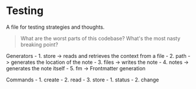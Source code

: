 # Testing 

A file for testing strategies and thoughts. 

> What are the worst parts of this codebase? What's the most nasty breaking point?

Generators
    - 1. store  -> reads and retrieves the context from a file
    - 2. path   -> generates the location of the note
    - 3. files  -> writes the note
    - 4. notes  -> generates the note itself
    - 5. fm     -> Frontmatter generation

Commands
    - 1. create 
    - 2. read 
    - 3. store
        - 1. status
        - 2. change